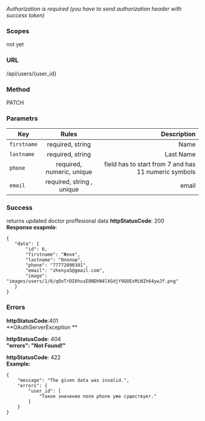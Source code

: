 _Authorization is required (you have to send authorization  header with success token)_<br/>

### Scopes
not yet

### URL
/api/users/{user_id}

### Method
PATCH

### Parametrs
| Key          | Rules                     | Description       |
| -------------|:-------------------------:| -----------------:|
| `firstname`  | required, string          | Name              |
| `lastname`   | required, string          | Last Name         |
| `phone`      | required, numeric, unique |field has to start from 7 and has 11 numeric symbols|
| `email`      | required, string , unique |     email         |


### Success
returns updated doctor proffesional data
**httpStatusCode**: 200<br/>
**Response exapmle**:<br/>
 ```
{
    "data": {
        "id": 6,
        "firstname": "Женя",
        "lastname": "Ололош",
        "phone": "77772090301",
        "email": "zhenya5@gmail.com",
        "image": "images/users/1/6/qOoTrDI6husE8NDhN4lXGdjY9QUEsMiNIh64ywJf.png"
    }
}
```

### Errors
**httpStatusCode**:401<br/>
**OAuthServerException **

**httpStatusCode**: 404<br/>
**"errors": "Not Found!"**

**httpStatusCode**: 422<br/>
**Example:**
```
{
    "message": "The given data was invalid.",
    "errors": {
        "user_id": [
            "Такое значение поля phone уже существует."
        ]
    }
}
```


